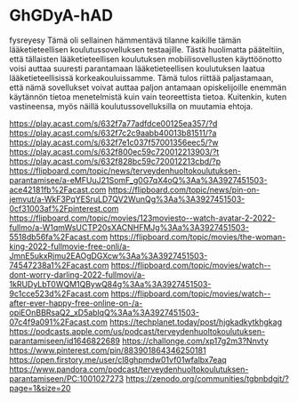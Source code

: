 # GhGDyA-hAD
fysreyesy
Tämä oli sellainen hämmentävä tilanne kaikille tämän lääketieteellisen koulutussovelluksen testaajille. Tästä huolimatta pääteltiin, että tällaisten lääketieteellisen koulutuksen mobiilisovellusten käyttöönotto voisi auttaa suuresti parantamaan lääketieteellisen koulutuksen laatua lääketieteellisissä korkeakouluissamme. Tämä tulos riittää paljastamaan, että nämä sovellukset voivat auttaa paljon antamaan opiskelijoille enemmän käytännön tietoa menetelmistä kuin vain teoreettista tietoa. Kuitenkin, kuten vastineensa, myös näillä koulutussovelluksilla on muutamia ehtoja.

https://play.acast.com/s/632f7a77adfdce00125ea357/?d
https://play.acast.com/s/632f7c2c9aabb40013b81511/?a
https://play.acast.com/s/632f7e1c037f57001356eec5/?w
https://play.acast.com/s/632f800ec59c720012213903/?t
https://play.acast.com/s/632f828bc59c720012213cbd/?p
https://flipboard.com/topic/news/terveydenhuoltokoulutuksen-parantamisee/a-eMFUuJ21SomF_g0G7qX4oQ%3Aa%3A3927451503-ace42181fb%2Facast.com
https://flipboard.com/topic/news/pin-on-jemvut/a-WkF3PqYESruLD7QV2WunQg%3Aa%3A3927451503-0cf31003af%2Fpinterest.com
https://flipboard.com/topic/movies/123moviesto--watch-avatar-2-2022-fullmo/a-W1qmWsUCTP20sXACNHFMJg%3Aa%3A3927451503-5518db56fa%2Facast.com
https://flipboard.com/topic/movies/the-woman-king-2022-fullmovie-free-onli/a-JmnE5ukxRjmu2EAOgDGXcw%3Aa%3A3927451503-74547238a1%2Facast.com
https://flipboard.com/topic/movies/watch--dont-worry-darling-2022-fullmovi/a-1kRUDyLbT0WQM1QBywQ84g%3Aa%3A3927451503-9c1cce523d%2Facast.com
https://flipboard.com/topic/movies/watch--after-ever-happy-free-online-on-/a-opiEOnBBRsaQ2_xD5ablqQ%3Aa%3A3927451503-07c4f9a091%2Facast.com
https://techplanet.today/post/hjgkadkytkhgkag
https://podcasts.apple.com/us/podcast/terveydenhuoltokoulutuksen-parantamiseen/id1646822689
https://challonge.com/xp17g2m3?Nnvty
https://www.pinterest.com/pin/883901864346250181
https://open.firstory.me/user/cl8ghpmdw01vf01wfalbx7eaq
https://www.pandora.com/podcast/terveydenhuoltokoulutuksen-parantamiseen/PC:1001027273
https://zenodo.org/communities/tgbnbdgjt/?page=1&size=20

